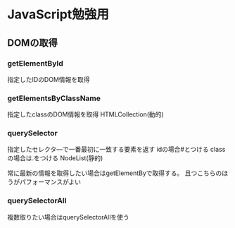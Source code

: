 # JavaScript勉強用

## DOMの取得

### getElementById
指定したIDのDOM情報を取得

### getElementsByClassName
指定したclassのDOM情報を取得
HTMLCollection(動的)

### querySelector
指定したセレクタ―で一番最初に一致する要素を返す
idの場合#とつける
classの場合は.をつける
NodeList(静的)
<br>

常に最新の情報を取得したい場合はgetElementByで取得する。
且つこちらのほうがパフォーマンスがよい



### querySelectorAll
複数取りたい場合はquerySelectorAllを使う






